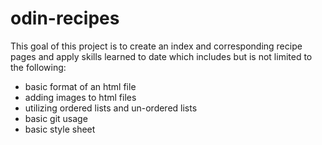 # odin-recipes
This goal of this project is to create an index and corresponding recipe pages and apply skills learned to date which includes but is not limited to the following:

- basic format of an html file
- adding images to html files
- utilizing ordered lists and un-ordered lists
- basic git usage
- basic style sheet